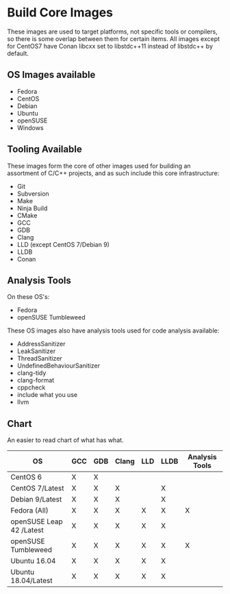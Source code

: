 # Build Core Images

These images are used to target platforms, not specific tools or compilers, so there is some overlap between them for certain items. All images except for CentOS7 have Conan libcxx set to libstdc++11 instead of libstdc++ by default.

## OS Images available

- Fedora
- CentOS
- Debian
- Ubuntu
- openSUSE
- Windows

## Tooling Available

These images form the core of other images used for building an assortment of C/C++ projects, and as such include this core infrastructure:
- Git
- Subversion
- Make
- Ninja Build
- CMake
- GCC
- GDB
- Clang
- LLD (except CentOS 7/Debian 9)
- LLDB
- Conan

## Analysis Tools

On these OS's:
- Fedora
- openSUSE Tumbleweed

These OS images also have analysis tools used for code analysis available:
- AddressSanitizer
- LeakSanitizer
- ThreadSanitizer
- UndefinedBehaviourSanitizer
- clang-tidy
- clang-format
- cppcheck
- include what you use
- llvm

## Chart

An easier to read chart of what has what.

| OS                       | GCC | GDB | Clang | LLD | LLDB | Analysis Tools |
|--------------------------|-----|-----|-------|-----|------|----------------|
| CentOS 6                 | X   | X   |       |     |      |                |
| CentOS 7/Latest          | X   | X   | X     |     | X    |                |
| Debian 9/Latest          | X   | X   | X     |     | X    |                |
| Fedora (All)             | X   | X   | X     | X   | X    | X              |
| openSUSE Leap 42 /Latest | X   | X   | X     | X   | X    |                |
| openSUSE Tumbleweed      | X   | X   | X     | X   | X    | X              |
| Ubuntu 16.04             | X   | X   | X     | X   | X    |                |
| Ubuntu 18.04/Latest      | X   | X   | X     | X   | X    |                |